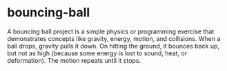 # bouncing-ball
A bouncing ball project is a simple physics or programming exercise that demonstrates concepts like gravity, energy, motion, and collisions.  When a ball drops, gravity pulls it down.  On hitting the ground, it bounces back up, but not as high (because some energy is lost to sound, heat, or deformation).  The motion repeats until it stops.
